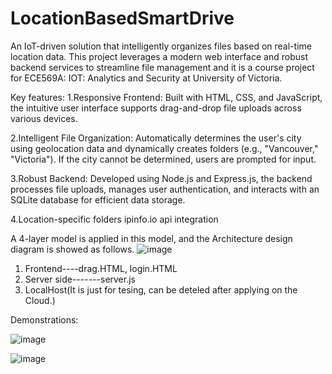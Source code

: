 # LocationBasedSmartDrive
An IoT-driven solution that intelligently organizes files based on real-time location data. This project leverages a modern web interface and robust backend services to streamline file management and it is a course project for ECE569A: IOT: Analytics and Security at University of Victoria.

Key features:
1.Responsive Frontend:
Built with HTML, CSS, and JavaScript, the intuitive user interface supports drag-and-drop file uploads across various devices.

2.Intelligent File Organization:
Automatically determines the user's city using geolocation data and dynamically creates folders (e.g., "Vancouver," "Victoria"). If the city cannot be determined, users are prompted for input.

3.Robust Backend:
Developed using Node.js and Express.js, the backend processes file uploads, manages user authentication, and interacts with an SQLite database for efficient data storage.

4.Location-specific folders
ipinfo.io api integration

A 4-layer model is applied in this model, and the Architecture design diagram is showed as follows.
![image](https://github.com/user-attachments/assets/df627b94-9eb3-415d-9ede-514e5d319d30)

1. Frontend----drag.HTML, login.HTML
2. Server side-------server.js
3. LocalHost(It is just for tesing, can be deteled after applying on the Cloud.)

Demonstrations:

![image](https://github.com/user-attachments/assets/467110ef-5e55-44dc-bd1b-107a8c72116f)

![image](https://github.com/user-attachments/assets/62dd33b9-9322-4f98-a88d-8a756533f2c2)
